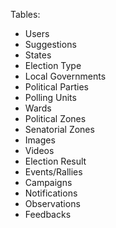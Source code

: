 Tables:
* Users
* Suggestions
* States
* Election Type
* Local Governments
* Political Parties
* Polling Units
* Wards
* Political Zones
* Senatorial Zones
* Images
* Videos
* Election Result
* Events/Rallies
* Campaigns
* Notifications
* Observations
* Feedbacks